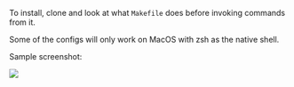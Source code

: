 To install, clone and look at what `Makefile` does before invoking commands from it.

Some of the configs will only work on MacOS with zsh as the native shell.

Sample screenshot:

![](https://i.imgur.com/eOZSeKY.jpg)
